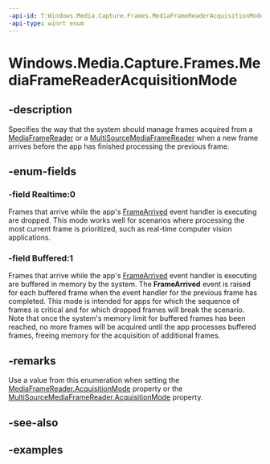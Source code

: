 ```yaml
---
-api-id: T:Windows.Media.Capture.Frames.MediaFrameReaderAcquisitionMode
-api-type: winrt enum
---
```


<!-- Enumeration syntax.
public enum MediaFrameReaderAcquisitionMode : int 
-->

# Windows.Media.Capture.Frames.MediaFrameReaderAcquisitionMode

## -description
Specifies the way that the system should manage frames acquired from a [MediaFrameReader](https://docs.microsoft.com/en-us/uwp/api/windows.media.capture.frames.mediaframereader) or a [MultiSourceMediaFrameReader](https://docs.microsoft.com/en-us/uwp/api/windows.media.capture.frames.multisourcemediaframereader) when a new frame arrives before the app has finished processing the previous frame.

## -enum-fields
### -field Realtime:0
Frames that arrive while the app's [FrameArrived](https://docs.microsoft.com/uwp/api/windows.media.capture.frames.mediaframereader#Windows_Media_Capture_Frames_MediaFrameReader_FrameArrived) event handler is executing are dropped. This mode works well for scenarios where processing the most current frame is prioritized, such as real-time computer vision applications.

### -field Buffered:1
Frames that arrive while the app's [FrameArrived](https://docs.microsoft.com/uwp/api/windows.media.capture.frames.mediaframereader#Windows_Media_Capture_Frames_MediaFrameReader_FrameArrived) event handler is executing are buffered in memory by the system. The **FrameArrived** event is raised for each buffered frame when the event handler for the previous frame has completed. This mode is intended for apps for which the sequence of frames is critical and for which dropped frames will break the scenario. Note that once the system's memory limit for buffered frames has been reached, no more frames will be acquired until the app processes buffered frames, freeing memory for the acquisition of additional frames.

## -remarks
Use a value from this enumeration when setting the [MediaFrameReader.AcquisitionMode](https://docs.microsoft.com/uwp/api/windows.media.capture.frames.mediaframereader#Windows_Media_Capture_Frames_MediaFrameReader_AcquisitionMode) property or the [MultiSourceMediaFrameReader.AcquisitionMode](https://docs.microsoft.com/uwp/api/windows.media.capture.frames.multisourcemediaframereader#Windows_Media_Capture_Frames_MultiSourceMediaFrameReader_AcquisitionMode) property.

## -see-also

## -examples

